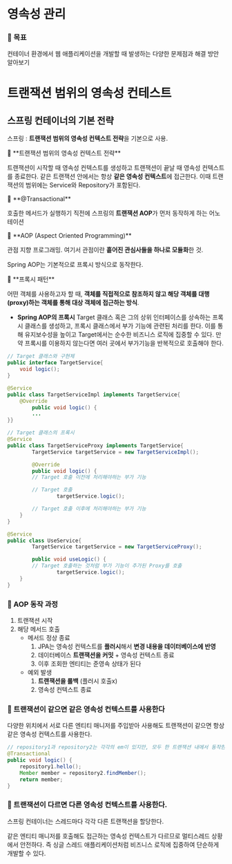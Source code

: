 # 영속성 관리

### 🎯 목표

컨테이너 환경에서 웹 애플리케이션을 개발할 때 발생하는 다양한 문제점과 해결 방안 알아보기

# 트랜잭션 범위의 영속성 컨테스트

## 스프링 컨테이너의 기본 전략

스프링 : **트랜잭션 범위의 영속성 컨텍스트 전략**을 기본으로 사용.

<aside>
📌 **트랜잭션 범위의 영속성 컨텍스트 전략**

트랜잭션이 시작할 때 영속성 컨텍스트를 생성하고 트랜잭션이 끝날 때 영속성 컨텍스트를 종료한다. 같은 트랜잭션 안에서는 항상 **같은 영속성 컨텍스트**에 접근한다. 이때 트랜잭션의 범위에는 Service와 Repository가 포함된다.

</aside>

<aside>
📌 **@Transactional**

호출한 메서드가 실행하기 직전에 스프링의 **트랜잭션 AOP**가 먼저 동작하게 하는 어노테이션

</aside>

<aside>
📌 **AOP (Aspect Oriented Programming)**

관점 지향 프로그래밍. 여기서 관점이란 **흩어진 관심사들을 하나로 모듈화**한 것.

Spring AOP는 기본적으로 프록시 방식으로 동작한다.

</aside>

<aside>
📌 **프록시 패턴**

어떤 객체를 사용하고자 할 때, **객체를 직접적으로 참조하지 않고 해당 객체를 대행(proxy)하는 객체를 통해 대상 객체에 접근하는 방식**.

- **Spring AOP의 프록시**
  Target 클래스 혹은 그의 상위 인터페이스를 상속하는 프록시 클래스를 생성하고, 프록시 클래스에서 부가 기능에 관련된 처리를 한다.
  이를 통해 유지보수성을 높이고 Target에서는 순수한 비즈니스 로직에 집중할 수 있다. 만약 프록시를 이용하지 않는다면 여러 곳에서 부가기능을 반복적으로 호출해야 한다.

```java
// Target 클래스와 구현체
public interface TargetService{
    void logic();
}

@Service
public class TargetServiceImpl implements TargetService{
    @Override
		public void logic() {
        ...
}}
```

```java
// Target 클래스의 프록시
@Service
public class TargetServiceProxy implements TargetService{
		TargetService targetService = new TargetServiceImpl();

		@Override
		public void logic() {
        // Target 호출 이전에 처리해야하는 부가 기능

        // Target 호출
				targetService.logic();

        // Target 호출 이후에 처리해야하는 부가 기능
    }
}
```

```java
@Service
public class UseService{
		TargetService targetService = new TargetServiceProxy();

		public void useLogic() {
        // Target 호출하는 것처럼 부가 기능이 추가된 Proxy를 호출
				targetService.logic();
    }
}
```

</aside>

### 📜 AOP 동작 과정

1. 트랜잭션 시작
2. 해당 메서드 호출
   - 메서드 정상 종료
     1. JPA는 영속성 컨텍스트를 **플러시**해서 **변경 내용을 데이터베이스에 반영**
     2. 데이터베이스 **트랜잭션을 커밋** + 영속성 컨텍스트 종료
     3. 이후 조회한 엔티티는 준영속 상태가 된다
   - 예외 발생
     1. **트랜잭션을 롤백** (플러시 호출x)
     2. 영속성 컨텍스트 종료

### 🌟 트랜잭션이 같으면 같은 영속성 컨텍스트를 사용한다

다양한 위치에서 서로 다른 엔티티 매니저를 주입받아 사용해도 트랜잭션이 같으면 항상 같은 영속성 컨텍스트를 사용한다.

```java
// repository1과 repository2는 각각의 em이 있지만, 모두 한 트랜잭션 내에서 동작한다.
@Transactional
public void logic() {
	repository1.hello();
	Member member = repository2.findMember();
	return member;
}
```

### 🌟 트랜잭션이 다르면 다른 영속성 컨텍스트를 사용한다.

스프링 컨테이너는 스레드마다 각각 다른 트랜잭션을 할당한다.

같은 엔티티 매니저를 호출해도 접근하는 영속성 컨텍스트가 다르므로 멀티스레드 상황에서 안전하다. 즉 싱글 스레드 애플리케이션처럼 비즈니스 로직에 집중하여 단순하게 개발할 수 있다.
